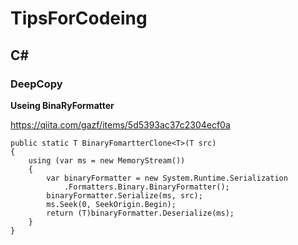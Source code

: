 # TipsForCodeing

## C#

### DeepCopy

**Useing BinaRyFormatter**

https://qiita.com/gazf/items/5d5393ac37c2304ecf0a

```
public static T BinaryFomartterClone<T>(T src)
{
    using (var ms = new MemoryStream())
    {
        var binaryFormatter = new System.Runtime.Serialization
            .Formatters.Binary.BinaryFormatter();
        binaryFormatter.Serialize(ms, src);
        ms.Seek(0, SeekOrigin.Begin);
        return (T)binaryFormatter.Deserialize(ms);
    }
}
```
